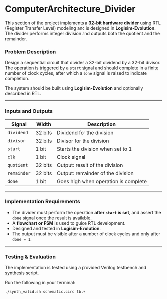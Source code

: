 # ComputerArchitecture_Divider

This section of the project implements a **32-bit hardware divider** using RTL (Register Transfer Level) modeling and is designed in **Logisim-Evolution**. The divider performs integer division and outputs both the quotient and the remainder.

### Problem Description

Design a sequential circuit that divides a 32-bit dividend by a 32-bit divisor. The operation is triggered by a `start` signal and should complete in a finite number of clock cycles, after which a `done` signal is raised to indicate completion.

The system should be built using **Logisim-Evolution** and optionally described in RTL.

---

### Inputs and Outputs

| Signal     | Width    | Description                         |
|------------|----------|-------------------------------------|
| `dividend` | 32 bits  | Dividend for the division           |
| `divisor`  | 32 bits  | Divisor for the division            |
| `start`    | 1 bit    | Starts the division when set to 1   |
| `clk`      | 1 bit    | Clock signal                        |
| `quotient` | 32 bits  | Output: result of the division      |
| `remainder`| 32 bits  | Output: remainder of the division   |
| `done`     | 1 bit    | Goes high when operation is complete|

---

### Implementation Requirements

- The divider must perform the operation **after `start` is set**, and assert the `done` signal once the result is available.
- A **flowchart or FSM** is used to guide RTL development.
- Designed and tested in **Logisim-Evolution**.
- The output must be visible after a number of clock cycles and only after `done = 1`.

---

### Testing & Evaluation

The implementation is tested using a provided Verilog testbench and synthesis script.

Run the following in your terminal:

```bash
./synth_valid.sh schematic.circ tb.v
